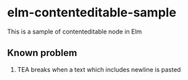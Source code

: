 # elm-contenteditable-sample
This is a sample of contenteditable node in Elm

## Known problem
1. TEA breaks when a text which includes newline is pasted
